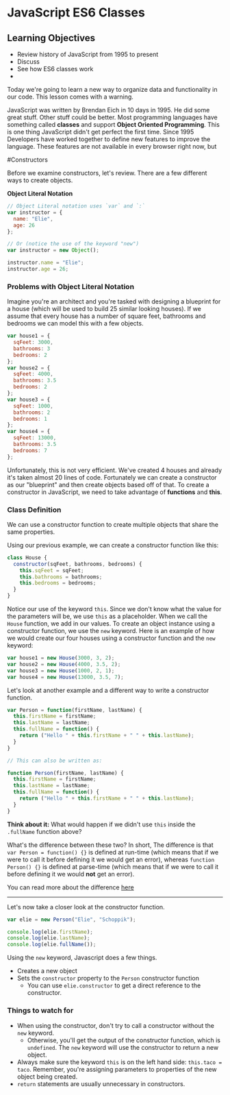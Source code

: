 # JavaScript ES6 Classes

## Learning Objectives
- Review history of JavaScript from 1995 to present
- Discuss
- See how ES6 classes work
-


Today we're going to learn a new way to organize data and functionality in our
code. This lesson comes with a warning.

JavaScript was written by Brendan Eich in 10 days in 1995. He did some great
stuff. Other stuff could be better. Most programming languages have something
called **classes** and support **Object Oriented Programming**. This is one
thing JavaScript didn't get perfect the first time. Since 1995 Developers have
worked together to define new features to improve the language. These features
are not available in every browser right now, but

#Constructors

Before we examine constructors, let's review. There are a few different ways to create objects.

**Object Literal Notation**

```js
// Object Literal notation uses `var` and `:`
var instructor = {
  name: "Elie",
  age: 26
};

// Or (notice the use of the keyword "new")
var instructor = new Object();

instructor.name = "Elie";
instructor.age = 26;
```

### Problems with Object Literal Notation

Imagine you're an architect and you're tasked with designing a blueprint for a house (which will be used to build 25 similar looking houses). If we assume that every house has a number of square feet, bathrooms and bedrooms we can model this with a few objects.

```js
var house1 = {
  sqFeet: 3000,
  bathrooms: 3
  bedrooms: 2
};
var house2 = {
  sqFeet: 4000,
  bathrooms: 3.5
  bedrooms: 2
};
var house3 = {
  sqFeet: 1000,
  bathrooms: 2
  bedrooms: 1
};
var house4 = {
  sqFeet: 13000,
  bathrooms: 3.5
  bedrooms: 7
};
```

Unfortunately, this is not very efficient. We've created 4 houses and already it's taken almost 20 lines of code. Fortunately we can create a constructor as our "blueprint" and then create objects based off of that. To create a constructor in JavaScript, we need to take advantage of **functions** and **this**.

### Class Definition

We can use a constructor function to create multiple objects that share the same properties.

Using our previous example, we can create a constructor function like this:

```js
class House {
  constructor(sqFeet, bathrooms, bedrooms) {
    this.sqFeet = sqFeet;
    this.bathrooms = bathrooms;
    this.bedrooms = bedrooms;
  }
}
```

Notice our use of the keyword `this`. Since we don't know what the value for the parameters will be, we use `this` as a placeholder. When we call the `House` function, we add in our values. To create an object instance using a constructor function, we use the `new` keyword. Here is an example of how we would create our four houses using a constructor function and the `new` keyword:

```js
var house1 = new House(3000, 3, 2);
var house2 = new House(4000, 3.5, 2);
var house3 = new House(1000, 2, 1);
var house4 = new House(13000, 3.5, 7);
```

Let's look at another example and a different way to write a constructor function.

```js
var Person = function(firstName, lastName) {
  this.firstName = firstName;
  this.lastName = lastName;
  this.fullName = function() {
    return ("Hello " + this.firstName + " " + this.lastName);
  }
}

// This can also be written as:

function Person(firstName, lastName) {
  this.firstName = firstName;
  this.lastName = lastName;
  this.fullName = function() {
    return ("Hello " + this.firstName + " " + this.lastName);
  }
}
```

**Think about it:** What would happen if we didn't use `this` inside the `.fullName` function above?

What's the difference between these two? In short, The difference is that `var Person = function() {}` is defined at run-time (which means that if we were to call it before defining it we would get an error), whereas `function Person() {}` is defined at parse-time (which means that if we were to call it before defining it we would **not** get an error).

You can read more about the difference [here](http://stackoverflow.com/questions/336859/var-functionname-function-vs-function-functionname)

---

Let's now take a closer look at the constructor function.

```js
var elie = new Person("Elie", "Schoppik");

console.log(elie.firstName);
console.log(elie.lastName);
console.log(elie.fullName());
```

Using the `new` keyword, Javascript does a few things.

* Creates a new object
* Sets the `constructor` property to the `Person` constructor function
  * You can use `elie.constructor` to get a direct reference to the constructor.

### Things to watch for

* When using the constructor, don't try to call a constructor without the `new` keyword.
  * Otherwise, you'll get the output of the constructor function, which is `undefined`. The `new` keyword will use the constructor to return a new object.
* Always make sure the keyword `this` is on the left hand side: `this.taco = taco`. Remember, you're assigning parameters to properties of the new object being created.
* `return` statements are usually unnecessary in constructors.
